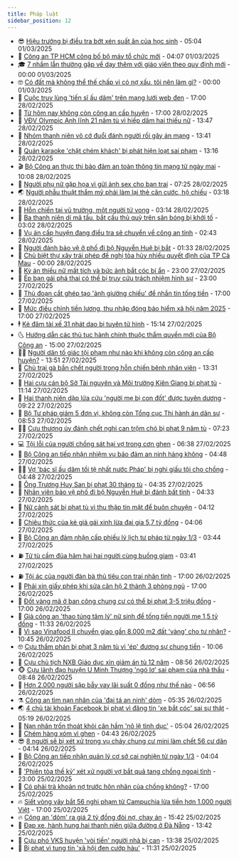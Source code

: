 ```yaml
---
title: Pháp luật
sidebar_position: 12
---
```


<!-- vnexpress-phap-luat:START -->
- 😎 [Hiệu trưởng bị điều tra bớt xén suất ăn của học sinh](https://vnexpress.net/hieu-truong-bi-dieu-tra-bot-xen-suat-an-cua-hoc-sinh-4855539.html) - 05:04 01/03/2025
- 🥰 [Công an TP HCM công bố bộ máy tổ chức mới](https://vnexpress.net/cong-an-tp-hcm-cong-bo-bo-may-to-chuc-moi-4855512.html) - 04:07 01/03/2025
- 🎓 [7 nhầm lẫn thường gặp về dạy thêm với giáo viên theo quy định mới](https://vnexpress.net/7-nham-lan-thuong-gap-ve-day-them-theo-thong-tu-29-2024-cua-bo-giao-duc-4855333.html) - 00:00 01/03/2025
- 🤓 [Có đất mà không thể thế chấp vì có nợ xấu, tôi nên làm gì?](https://vnexpress.net/co-dat-ma-khong-the-the-chap-vi-co-no-xau-toi-nen-lam-gi-4855066.html) - 00:00 01/03/2025
- 🎊 [Cuộc truy lùng &#39;tiến sĩ ấu dâm&#39; trên mạng lưới web đen](https://vnexpress.net/cuoc-truy-lung-tien-si-au-dam-tren-mang-luoi-web-den-4855321.html) - 17:00 28/02/2025
- 🙉 [Từ hôm nay không còn công an cấp huyện](https://vnexpress.net/tu-hom-nay-khong-con-cong-an-cap-huyen-4855248.html) - 17:00 28/02/2025
- 🤡 [VĐV Olympic Anh lĩnh 21 năm tù vì hiếp dâm hai thiếu nữ](https://vnexpress.net/vdv-olympic-anh-linh-21-nam-tu-vi-hiep-dam-2-thieu-nu-4855337.html) - 13:47 28/02/2025
- 🗽 [Nhóm thanh niên vô cớ đuổi đánh người rồi gây án mạng](https://vnexpress.net/nhom-thanh-nien-vo-co-duoi-danh-nguoi-roi-gay-an-mang-4855339.html) - 13:41 28/02/2025
- 🌋 [Quán karaoke &#39;chặt chém khách&#39; bị phát hiện loạt sai phạm](https://vnexpress.net/quan-karaoke-chat-chem-khach-bi-phat-hien-loat-sai-pham-4855284.html) - 13:16 28/02/2025
- 🎬 [Bộ Công an thực thi bảo đảm an toàn thông tin mạng từ ngày mai](https://vnexpress.net/bo-cong-an-thuc-thi-bao-dam-an-toan-thong-tin-mang-tu-ngay-mai-4855294.html) - 10:08 28/02/2025
- 💯 [Người phụ nữ gặp họa vì gửi ảnh sex cho bạn trai](https://vnexpress.net/nguoi-phu-nu-gap-hoa-vi-gui-anh-sex-cho-ban-trai-4855168.html) - 07:25 28/02/2025
- 🌏 [Người phẫu thuật thẩm mỹ phải làm lại thẻ căn cước, hộ chiếu](https://vnexpress.net/nguoi-phau-thuat-tham-my-phai-lam-lai-can-cuoc-ho-chieu-4855049.html) - 03:18 28/02/2025
- 🌊 [Hỗn chiến tại vũ trường, một người tử vong](https://vnexpress.net/hon-chien-tai-vu-truong-mot-nguoi-tu-vong-4855046.html) - 03:14 28/02/2025
- 💂 [Ba thanh niên dí mã tấu, bắt cầu thủ quỳ trên sân bóng bị khởi tố](https://vnexpress.net/ba-thanh-nien-di-ma-tau-bat-cau-thu-quy-tren-san-bong-bi-khoi-to-4855035.html) - 03:02 28/02/2025
- 🎡 [Vụ án cấp huyện đang điều tra sẽ chuyển về công an tỉnh](https://vnexpress.net/vu-an-cap-huyen-dang-dieu-tra-se-chuyen-ve-cong-an-tinh-4855023.html) - 02:43 28/02/2025
- 🫶 [Người đánh bảo vệ ở phố đi bộ Nguyễn Huệ bị bắt](https://vnexpress.net/nguoi-danh-bao-ve-o-pho-di-bo-nguyen-hue-bi-bat-4854978.html) - 01:33 28/02/2025
- 🐲 [Chủ biệt thự xây trái phép đề nghị tòa hủy nhiều quyết định của TP Cà Mau](https://vnexpress.net/chu-biet-thu-xay-trai-phep-de-nghi-toa-huy-nhieu-quyet-dinh-cua-tp-ca-mau-4848621.html) - 00:00 28/02/2025
- 🚀 [Kỳ án thiếu nữ mất tích và bức ảnh bắt cóc bí ẩn](https://vnexpress.net/ky-an-thieu-nu-mat-tich-va-buc-anh-bat-coc-bi-an-4854858.html) - 23:00 27/02/2025
- 🎊 [Ép bạn gái phá thai có thể bị truy cứu trách nhiệm hình sự](https://vnexpress.net/ep-ban-gai-pha-thai-co-the-bi-truy-cuu-trach-nhiem-hinh-su-4853328.html) - 23:00 27/02/2025
- 🤗 [Thủ đoạn cắt ghép tạo &#39;ảnh giường chiếu&#39; để nhắn tin tống tiền](https://vnexpress.net/thu-doan-cat-ghep-tao-anh-giuong-chieu-de-nhan-tin-tong-tien-4854834.html) - 17:00 27/02/2025
- 🗽 [Mức điều chỉnh tiền lương, thu nhập đóng bảo hiểm xã hội năm 2025](https://vnexpress.net/muc-dieu-chinh-tien-luong-thu-nhap-da-dong-bao-hiem-xa-hoi-nam-2025-4853848.html) - 17:00 27/02/2025
- 🕴 [Kẻ đâm tài xế 31 nhát dao bị tuyên tử hình](https://vnexpress.net/ke-dam-tai-xe-31-nhat-dao-bi-tuyen-tu-hinh-4854912.html) - 15:14 27/02/2025
- 🌜 [Hướng dẫn các thủ tục hành chính thuộc thẩm quyền mới của Bộ Công an](https://vnexpress.net/huong-dan-cac-thu-tuc-hanh-chinh-thuoc-tham-quyen-moi-cua-bo-cong-an-4854911.html) - 15:00 27/02/2025
- 🧑‍🏫 [Người dân tố giác tội phạm như nào khi không còn công an cấp huyện?](https://vnexpress.net/nguoi-dan-to-giac-toi-pham-nhu-nao-khi-khong-con-cong-an-cap-huyen-4854890.html) - 13:51 27/02/2025
- 🦩 [Chủ trại gà bắn chết người trong hỗn chiến bênh nhân viên](https://vnexpress.net/chu-trai-ga-ban-chet-nguoi-trong-hon-chien-ben-nhan-vien-4854856.html) - 13:31 27/02/2025
- 💼 [Hai cựu cán bộ Sở Tài nguyên và Môi trường Kiên Giang bị phạt tù](https://vnexpress.net/hai-cuu-can-bo-so-tai-nguyen-va-moi-truong-kien-giang-bi-phat-tu-4854846.html) - 11:14 27/02/2025
- 💫 [Hai thanh niên dập lửa cứu &#39;người mẹ bị con đốt&#39; được tuyên dương](https://vnexpress.net/hai-thanh-nien-dap-lua-cuu-nguoi-me-bi-con-dot-duoc-tuyen-duong-4854790.html) - 09:22 27/02/2025
- 🦅 [Bộ Tư pháp giảm 5 đơn vị, không còn Tổng cục Thi hành án dân sự](https://vnexpress.net/bo-tu-phap-giam-5-don-vi-khong-con-tong-cuc-thi-hanh-an-dan-su-4854763.html) - 08:53 27/02/2025
- 🧑‍💻 [Cựu thượng úy đánh chết nghi can trộm chó bị phạt 9 năm tù](https://vnexpress.net/cuu-thuong-uy-danh-chet-nghi-can-trom-cho-bi-phat-9-nam-tu-4854677.html) - 07:23 27/02/2025
- 💻 [Tội lỗi của người chồng sát hại vợ trong cơn ghen](https://vnexpress.net/toi-loi-cua-nguoi-chong-sat-hai-vo-trong-con-ghen-4854703.html) - 06:38 27/02/2025
- 🤠 [Bộ Công an tiếp nhận nhiệm vụ bảo đảm an ninh hàng không](https://vnexpress.net/bo-cong-an-tiep-nhan-nhiem-vu-bao-dam-an-ninh-hang-khong-4854647.html) - 04:48 27/02/2025
- 🧑‍🏫 [Vợ &#39;bác sĩ ấu dâm tồi tệ nhất nước Pháp&#39; bị nghi giấu tội cho chồng](https://vnexpress.net/vo-bac-si-au-dam-toi-te-nhat-nuoc-phap-bi-nghi-giau-toi-cho-chong-4854658.html) - 04:48 27/02/2025
- 🌈 [Ông Trương Huy San bị phạt 30 tháng tù](https://vnexpress.net/bi-cao-truong-huy-san-bi-tuyen-30-thang-tu-4854645.html) - 04:35 27/02/2025
- 🌮 [Nhân viên bảo vệ phố đi bộ Nguyễn Huệ bị đánh bất tỉnh](https://vnexpress.net/nhan-vien-bao-ve-pho-di-bo-nguyen-hue-bi-danh-bat-tinh-4854611.html) - 04:33 27/02/2025
- 🐲 [Nữ cảnh sát bị phạt tù vì thu thập tin mật để buôn chuyện](https://vnexpress.net/nu-canh-sat-bi-phat-tu-vi-thu-thap-tin-mat-de-buon-chuyen-4854616.html) - 04:12 27/02/2025
- 🧰 [Chiêu thức của kẻ giả gái xinh lừa đại gia 5,7 tỷ đồng](https://vnexpress.net/chieu-thuc-cua-ke-gia-gai-xinh-lua-dai-gia-5-7-ty-dong-4854603.html) - 04:06 27/02/2025
- 💄 [Bộ Công an đảm nhận cấp phiếu lý lịch tư pháp từ ngày 1/3](https://vnexpress.net/bo-cong-an-dam-nhan-cap-phieu-ly-lich-tu-phap-tu-ngay-1-3-4854560.html) - 03:44 27/02/2025
- ⛽️ [Tử tù cầm đũa hãm hại hai người cùng buồng giam](https://vnexpress.net/tu-tu-cam-dua-ham-hai-hai-nguoi-cung-buong-giam-4854581.html) - 03:41 27/02/2025
- ⛽️ [Tội ác của người đàn bà thủ tiêu con trai nhân tình](https://vnexpress.net/am-muu-thu-tieu-con-cua-nguoi-tinh-vi-long-do-ky-4854411.html) - 17:00 26/02/2025
- 💂 [Phải xin giấy phép khi sửa căn hộ 2 thành 3 phòng ngủ](https://vnexpress.net/phai-xin-giay-phep-khi-sua-can-ho-2-thanh-3-phong-ngu-4853338.html) - 17:00 26/02/2025
- 🤔 [Đốt vàng mã ở ban công chung cư có thể bị phạt 3-5 triệu đồng](https://vnexpress.net/dot-vang-ma-o-ban-cong-chung-cu-co-the-bi-phat-3-5-trieu-dong-4853301.html) - 17:00 26/02/2025
- 🧐 [Giả công an &#39;thao túng tâm lý&#39; nữ sinh để tống tiền người mẹ 1,5 tỷ đồng](https://vnexpress.net/gia-cong-an-thao-tung-tam-ly-nu-sinh-de-tong-tien-nguoi-me-1-5-ty-dong-4854396.html) - 11:33 26/02/2025
- 🎃 [Vì sao Vinafood II chuyển giao gần 8.000 m2 đất &#39;vàng&#39; cho tư nhân?](https://vnexpress.net/vi-sao-vinafood-ii-chuyen-giao-gan-8-000-m2-dat-vang-cho-tu-nhan-4853763.html) - 10:45 26/02/2025
- 🤓 [Cựu thẩm phán bị phạt 3 năm tù vì &#39;ép&#39; đương sự chung tiền](https://vnexpress.net/cuu-tham-phan-bi-phat-3-nam-tu-vi-ep-duong-su-chung-tien-4854357.html) - 10:06 26/02/2025
- 💃 [Cựu chủ tịch NXB Giáo dục xin giảm án tù 12 năm](https://vnexpress.net/cuu-chu-tich-nxb-giao-duc-xin-giam-an-tu-12-nam-4854339.html) - 08:56 26/02/2025
- 🐵 [Cựu lãnh đạo huyện U Minh Thượng &#39;ngó lơ&#39; sai phạm của nhà thầu](https://vnexpress.net/cuu-lanh-dao-huyen-u-minh-thuong-ngo-lo-sai-pham-cua-nha-thau-4854266.html) - 08:48 26/02/2025
- 🤖 [Hơn 2.000 người sập bẫy vay lãi suất 0 đồng như thế nào](https://vnexpress.net/hon-2-000-nguoi-sap-bay-vay-lai-suat-0-dong-nhu-the-nao-4854255.html) - 06:56 26/02/2025
- ⚗️ [Công an tìm nạn nhân của &#39;đại tá an ninh&#39; dỏm](https://vnexpress.net/cong-an-tim-nan-nhan-cua-dai-ta-an-ninh-dom-4854227.html) - 05:35 26/02/2025
- 🌏 [4 chủ tài khoản Facebook bị phạt vì đăng tin &#39;xe bắt cóc&#39; sai sự thật](https://vnexpress.net/4-chu-tai-khoan-facebook-bi-phat-vi-dang-tin-xe-bat-coc-sai-su-that-4854239.html) - 05:19 26/02/2025
- 🦆 [Nạn nhân trốn thoát khỏi căn hầm &#39;nô lệ tình dục&#39;](https://vnexpress.net/nan-nhan-tron-thoat-khoi-can-ham-no-le-tinh-duc-4854179.html) - 05:04 26/02/2025
- 🐎 [Chém hàng xóm vì ghen](https://vnexpress.net/chem-hang-xom-vi-ghen-4854219.html) - 04:43 26/02/2025
- 😎 [8 người sẽ bị xét xử trong vụ cháy chung cư mini làm chết 56 cư dân](https://vnexpress.net/8-nguoi-se-bi-xet-xu-trong-vu-chay-chung-cu-mini-lam-chet-56-cu-dan-4854199.html) - 04:14 26/02/2025
- 💪 [Bộ Công an tiếp nhận quản lý cơ sở cai nghiện từ ngày 1/3](https://vnexpress.net/bo-cong-an-tiep-nhan-cong-tac-cai-nghien-tu-ngay-1-3-4854196.html) - 04:04 26/02/2025
- 🤡 [&#39;Phiên tòa thế kỷ&#39; xét xử người vợ bắt quả tang chồng ngoại tình](https://vnexpress.net/phien-toa-the-ky-xet-xu-nguoi-vo-bat-qua-tang-chong-ngoai-tinh-4854010.html) - 23:00 25/02/2025
- 🌁 [Có phải trả khoản nợ trước hôn nhân của chồng không?](https://vnexpress.net/co-phai-tra-khoan-no-truoc-hon-nhan-cua-chong-khong-4853871.html) - 17:00 25/02/2025
- 🔥 [Siết vòng vây bắt 56 nghi phạm từ Campuchia lừa tiền hơn 1.000 người Việt](https://vnexpress.net/siet-vong-vay-bat-56-nghi-pham-tu-campuchia-lua-tien-hon-1-000-nguoi-viet-4853582.html) - 17:00 25/02/2025
- 🔥 [Công an &#39;dỏm&#39; ra giá 2 tỷ đồng đòi nợ, chạy án](https://vnexpress.net/cong-an-dom-ra-gia-2-ty-dong-doi-no-chay-an-4854060.html) - 15:42 25/02/2025
- 👺 [Đạp xe, hành hung hai thanh niên giữa đường ở Đà Nẵng](https://vnexpress.net/dap-xe-hanh-hung-hai-thanh-nien-giua-duong-o-da-nang-4854022.html) - 13:42 25/02/2025
- 🎊 [Cựu phó VKS huyện &#39;vòi tiền&#39; người nhà bị can](https://vnexpress.net/cuu-pho-vks-huyen-voi-tien-nguoi-nha-bi-can-4854033.html) - 13:38 25/02/2025
- 🎊 [Bị phạt vì tung tin &#39;xã hội đen cướp hàu&#39;](https://vnexpress.net/bi-phat-vi-tung-tin-xa-hoi-den-cuop-hau-4853968.html) - 11:31 25/02/2025<!-- vnexpress-phap-luat:END -->

